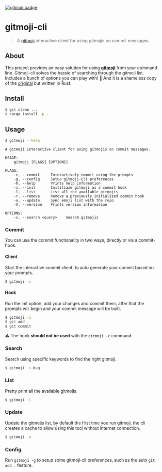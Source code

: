 [![gitmoji badge](https://img.shields.io/badge/gitmoji-%20😜%20😍-FFDD67.svg?style=flat-square)](https://github.com/carloscuesta/gitmoji)

# gitmoji-cli
> A [gitmoji](https://github.com/carloscuesta/gitmoji) interactive client for using gitmojis on commit messages.

## About

This project provides an easy solution for using [**gitmoji**](https://github.com/carloscuesta/gitmoji) from your command line. Gitmoji-cli solves the hassle of searching through the gitmoji list. Includes a bunch of options you can play with! :tada:
And it is a shameless copy of the [original](https://github.com/carloscuesta/gitmoji-cli) but written in Rust.
## Install

```bash
$ git clone ...
$ cargo install -p .
```

## Usage

```bash
$ gitmoji --help
```

```
A gitmoji interactive client for using gitmojis on commit messages.

USAGE:
    gitmoji [FLAGS] [OPTIONS]

FLAGS:
    -c, --commit     Interactively commit using the prompts
    -g, --config     Setup gitmoji-cli preferences
    -h, --help       Prints help information
    -i, --init       Initiliaze gitmoji as a commit hook
    -l, --list       List all the available gitmojis
    -r, --remove     Remove a previously initialized commit hook
    -u, --update     Sync emoji list with the repo
    -V, --version    Prints version information

OPTIONS:
    -s, --search <query>    Search gitmojis
```

### Commit

You can use the commit functionality in two ways, directly or via a commit-hook.

#### Client

Start the interactive commit client, to auto generate your commit based on your prompts.

```bash
$ gitmoji -c
```

#### Hook

Run the init option, add your changes and commit them, after that the prompts will begin and your commit message will be built.

```bash
$ gitmoji -i
$ git add .
$ git commit
```

⚠️ The hook **should not be used** with the `gitmoji -c` command.

### Search

Search using specific keywords to find the right gitmoji.

```bash
$ gitmoji -s bug
```


### List

Pretty print all the available gitmojis.

```bash
$ gitmoji -l
```

### Update

Update the gitmojis list, by default the first time you run gitmoji, the cli creates a cache to allow using this tool without internet connection.

```bash
$ gitmoji -u
```

### Config

Run `gitmoji -g` to setup some gitmoji-cli preferences, such as the auto `git add .` feature.
